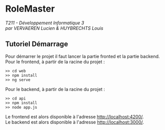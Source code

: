 # RoleMaster
_T211 - Développement Informatique 3_  
_par VERVAEREN Lucien & HUYBRECHTS Louis_  
## Tutoriel Démarrage
Pour démarrer le projet il faut lancer la partie fronted et la partie backend.  
Pour le frontend, à partir de la racine du projet :  
```web
>> cd web
>> npm install
>> ng serve
```  
Pour le backend, à partir de la racine du projet :  
```web
>> cd api
>> npm install
>> node app.js
```  
Le frontend est alors disponible à l'adresse [http://localhost:4200/](http://localhost:4200/).  
Le backend est alors disponible à l'adresse [http://localhost:3000/](http://localhost:4200/).  